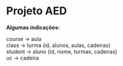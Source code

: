# Projeto AED

**Algumas indicações:**

course -> aula <br>
class -> turma (id, alunos, aulas, cadeiras) <br>
student -> aluno (id, nome, turmas, cadeiras) <br>
uc -> cadeira <br>
